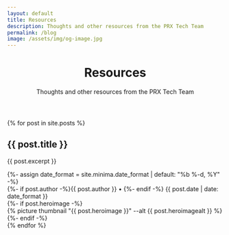 ```yaml
---
layout: default
title: Resources
description: Thoughts and other resources from the PRX Tech Team
permalink: /blog
image: /assets/img/og-image.jpg
---
```

<header class="post-header bg-black-diagonal text-white lede hero px-4 pb-4 m-0">
  <div class="hero-content container col-xxl-8">
    <div class="hero-content-inner">
      <h1 class="display-5 post-title p-name" itemprop="name headline">Resources</h1>
      <p class="lead fs-3">Thoughts and other resources from the PRX Tech Team</p>
    </div>
  </div>
</header>

<section>
  <div class="container col-xxl-8 p-4">
    {% for post in site.posts %}
    <div class="row g-0 border bg-white rounded overflow-hidden flex-md-row mt-0 mb-4 shadow-sm h-md-250 position-relative">
      <div class="col p-4 d-flex flex-column position-static">
        <h2>{{ post.title }}</h2>
        <p class="card-text mb-4">{{ post.excerpt }}</p>
          {%- assign date_format = site.minima.date_format | default: "%b %-d, %Y" -%}
        <div class="mb-1 text-muted">
          {%- if post.author -%}{{ post.author }} •&nbsp;{%- endif -%}
          <time class="dt-published" datetime="{{ post.date | date_to_xmlschema }}" itemprop="datePublished">{{ post.date | date: date_format }}</time>
        </div>
        <a href="{{ post.url }}" class="stretched-link" aria-label="continue reading"></a>
      </div>
      {%- if post.heroimage -%}
      <div class="col-3 p-4 thumbnail d-none d-lg-block">
        {% picture thumbnail "{{ post.heroimage }}" --alt {{ post.heroimagealt }} %}
      </div>
      {%- endif -%}
    </div>
    {% endfor %}
  </div>
</section>
